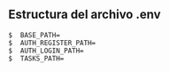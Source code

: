 ## Estructura del archivo .env

```
$  BASE_PATH=
$  AUTH_REGISTER_PATH=
$  AUTH_LOGIN_PATH=
$  TASKS_PATH=

```
